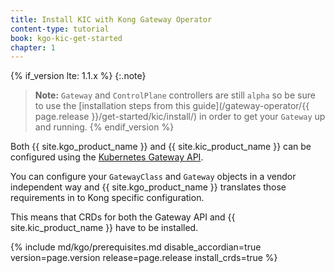 ```yaml
---
title: Install KIC with Kong Gateway Operator
content-type: tutorial
book: kgo-kic-get-started
chapter: 1
---
```


{% if_version lte: 1.1.x %}
{:.note}
> **Note:** `Gateway` and `ControlPlane` controllers are still `alpha` so be sure
> to use the [installation steps from this guide](/gateway-operator/{{ page.release }}/get-started/kic/install/)
> in order to get your `Gateway` up and running.
{% endif_version %}

Both {{ site.kgo_product_name }} and {{ site.kic_product_name }} can be configured using the [Kubernetes Gateway API](https://github.com/kubernetes-sigs/gateway-api).

You can configure your `GatewayClass` and `Gateway` objects in a vendor independent way and {{ site.kgo_product_name }} translates those requirements in to Kong specific configuration.

This means that CRDs for both the Gateway API and {{ site.kic_product_name }} have to be installed.

{% include md/kgo/prerequisites.md disable_accordian=true version=page.version release=page.release install_crds=true %}
